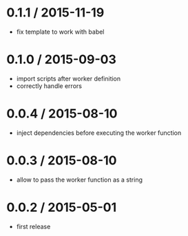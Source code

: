 0.1.1 / 2015-11-19
==================

* fix template to work with babel

0.1.0 / 2015-09-03
==================

* import scripts after worker definition
* correctly handle errors

0.0.4 / 2015-08-10
==================

* inject dependencies before executing the worker function

0.0.3 / 2015-08-10
==================

* allow to pass the worker function as a string

0.0.2 / 2015-05-01
==================

* first release
